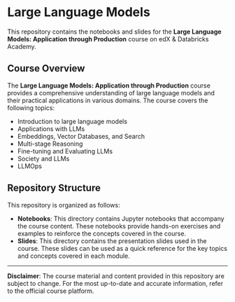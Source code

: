 # Large Language Models

This repository contains the notebooks and slides for the **Large Language Models: Application through Production** course on edX & Databricks Academy.

## Course Overview

The **Large Language Models: Application through Production** course provides a comprehensive understanding of large language models and their practical applications in various domains. The course covers the following topics:

- Introduction to large language models
- Applications with LLMs
- Embeddings, Vector Databases, and Search
- Multi-stage Reasoning
- Fine-tuning and Evaluating LLMs
- Society and LLMs
-  LLMOps

## Repository Structure

This repository is organized as follows:

- **Notebooks**: This directory contains Jupyter notebooks that accompany the course content. These notebooks provide hands-on exercises and examples to reinforce the concepts covered in the course.
- **Slides**: This directory contains the presentation slides used in the course. These slides can be used as a quick reference for the key topics and concepts covered in each module.

---

**Disclaimer**: The course material and content provided in this repository are subject to change. For the most up-to-date and accurate information, refer to the official course platform.
